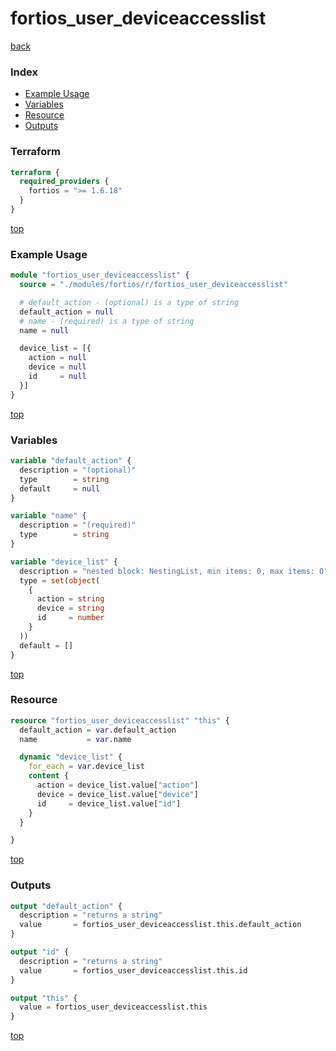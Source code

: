 # fortios_user_deviceaccesslist

[back](../fortios.md)

### Index

- [Example Usage](#example-usage)
- [Variables](#variables)
- [Resource](#resource)
- [Outputs](#outputs)

### Terraform

```terraform
terraform {
  required_providers {
    fortios = ">= 1.6.18"
  }
}
```

[top](#index)

### Example Usage

```terraform
module "fortios_user_deviceaccesslist" {
  source = "./modules/fortios/r/fortios_user_deviceaccesslist"

  # default_action - (optional) is a type of string
  default_action = null
  # name - (required) is a type of string
  name = null

  device_list = [{
    action = null
    device = null
    id     = null
  }]
}
```

[top](#index)

### Variables

```terraform
variable "default_action" {
  description = "(optional)"
  type        = string
  default     = null
}

variable "name" {
  description = "(required)"
  type        = string
}

variable "device_list" {
  description = "nested block: NestingList, min items: 0, max items: 0"
  type = set(object(
    {
      action = string
      device = string
      id     = number
    }
  ))
  default = []
}
```

[top](#index)

### Resource

```terraform
resource "fortios_user_deviceaccesslist" "this" {
  default_action = var.default_action
  name           = var.name

  dynamic "device_list" {
    for_each = var.device_list
    content {
      action = device_list.value["action"]
      device = device_list.value["device"]
      id     = device_list.value["id"]
    }
  }

}
```

[top](#index)

### Outputs

```terraform
output "default_action" {
  description = "returns a string"
  value       = fortios_user_deviceaccesslist.this.default_action
}

output "id" {
  description = "returns a string"
  value       = fortios_user_deviceaccesslist.this.id
}

output "this" {
  value = fortios_user_deviceaccesslist.this
}
```

[top](#index)